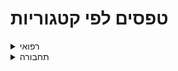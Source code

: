 # טפסים לפי קטגוריות

<details>
<summary markdown='span'>רפואי</summary>

[תיעוד אירוע רפואי](https://motid-1221.formtitan.com/Medical_journal)

[טופס חולה/נפגע (לאמבולנס)](https://motid-1221.formtitan.com/tofes_choleh_nifga)

</details>

<details>
<summary markdown='span'>תחבורה</summary>

[פתיחת משמרת](https://unitedhatzalah.formtitan.com/transferral_ambulances)

[חניכת נהגים](https://unitedhatzalah.formtitan.com/Chanich_Neagim) 

[בדיקות כלי רכב](https://unitedhatzalah.formtitan.com/Bdikotx4)


</details>
